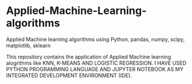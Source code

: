 # Applied-Machine-Learning-algorithms
Applied Machine learning algorithms using Python, pandas, numpy, scipy, matplotlib, sklearn 

This repository contains the application of Applied Machine learning alogrithms like KNN, K-MEANS AND LOGISTIC REGRESSION. 
I HAVE USED PYTHON PROGRAMMING LANGUAGE AND JUPYTER NOTEBOOK AS MY INTEGRATED DEVELOPMENT ENVIRONMENT (IDE).
